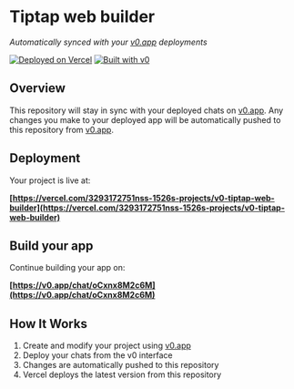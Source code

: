 # Tiptap web builder

*Automatically synced with your [v0.app](https://v0.app) deployments*

[![Deployed on Vercel](https://img.shields.io/badge/Deployed%20on-Vercel-black?style=for-the-badge&logo=vercel)](https://vercel.com/3293172751nss-1526s-projects/v0-tiptap-web-builder)
[![Built with v0](https://img.shields.io/badge/Built%20with-v0.app-black?style=for-the-badge)](https://v0.app/chat/oCxnx8M2c6M)

## Overview

This repository will stay in sync with your deployed chats on [v0.app](https://v0.app).
Any changes you make to your deployed app will be automatically pushed to this repository from [v0.app](https://v0.app).

## Deployment

Your project is live at:

**[https://vercel.com/3293172751nss-1526s-projects/v0-tiptap-web-builder](https://vercel.com/3293172751nss-1526s-projects/v0-tiptap-web-builder)**

## Build your app

Continue building your app on:

**[https://v0.app/chat/oCxnx8M2c6M](https://v0.app/chat/oCxnx8M2c6M)**

## How It Works

1. Create and modify your project using [v0.app](https://v0.app)
2. Deploy your chats from the v0 interface
3. Changes are automatically pushed to this repository
4. Vercel deploys the latest version from this repository